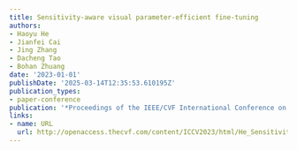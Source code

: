 ```yaml
---
title: Sensitivity-aware visual parameter-efficient fine-tuning
authors:
- Haoyu He
- Jianfei Cai
- Jing Zhang
- Dacheng Tao
- Bohan Zhuang
date: '2023-01-01'
publishDate: '2025-03-14T12:35:53.610195Z'
publication_types:
- paper-conference
publication: '*Proceedings of the IEEE/CVF International Conference on Computer Vision*'
links:
- name: URL
  url: http://openaccess.thecvf.com/content/ICCV2023/html/He_Sensitivity-Aware_Visual_Parameter-Efficient_Fine-Tuning_ICCV_2023_paper.html
---
```

